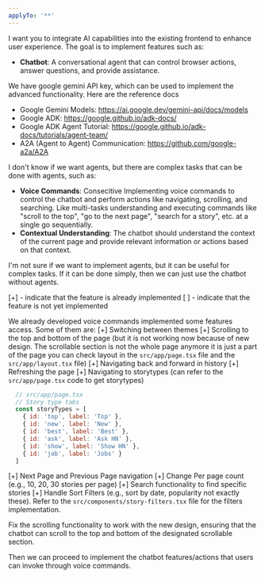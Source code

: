 ```yaml
---
applyTo: '**'
---
```


I want you to integrate AI capabilities into the existing frontend to enhance user experience. The goal is to implement features such as:
- **Chatbot**: A conversational agent that can control browser actions, answer questions, and provide assistance.

We have google gemini API key, which can be used to implement the advanced functionality. 
Here are the reference docs
- Google Gemini Models: https://ai.google.dev/gemini-api/docs/models
- Google ADK: https://google.github.io/adk-docs/
- Google ADK Agent Tutorial: https://google.github.io/adk-docs/tutorials/agent-team/
- A2A (Agent to Agent) Communication: https://github.com/google-a2a/A2A

I don't know if we want agents, but there are complex tasks that can be done with agents, such as:
- **Voice Commands**: Consecitive Implementing voice commands to control the chatbot and perform actions like navigating, scrolling, and searching. Like multi-tasks understanding and executing commands like "scroll to the top", "go to the next page", "search for a story", etc. at a single go sequentially.
- **Contextual Understanding**: The chatbot should understand the context of the current page and provide relevant information or actions based on that context. 

I'm not sure if we want to implement agents, but it can be useful for complex tasks. If it can be done simply, then we can just use the chatbot without agents.

[+] - indicate that the feature is already implemented
[ ] - indicate that the feature is not yet implemented

We already developed voice commands implemented some features access. Some of them are:
[+] Switching between themes
[+] Scrolling to the top and bottom of the page (but it is not working now because of new design. The scrollable section is not the whole page anymore it is just a part of the page you can check layout in the `src/app/page.tsx` file and the `src/app/layout.tsx` file)
[+] Navigating back and forward in history
[+] Refreshing the page
[+] Navigating to storytypes (can refer to the `src/app/page.tsx` code to get storytypes)
```javascript
  // src/app/page.tsx
  // Story type tabs
  const storyTypes = [
    { id: 'top', label: 'Top' },
    { id: 'new', label: 'New' },
    { id: 'best', label: 'Best' },
    { id: 'ask', label: 'Ask HN' },
    { id: 'show', label: 'Show HN' },
    { id: 'job', label: 'Jobs' }
  ]
```
[+] Next Page and Previous Page navigation 
[+] Change Per page count (e.g., 10, 20, 30 stories per page)
[+] Search functionality to find specific stories
[+] Handle Sort Filters (e.g., sort by date, popularity not exactly these). Refer to the `src/components/story-filters.tsx` file for the filters implementation.

Fix the scrolling functionality to work with the new design, ensuring that the chatbot can scroll to the top and bottom of the designated scrollable section.

Then we can proceed to implement the chatbot features/actions that users can invoke through voice commands.
